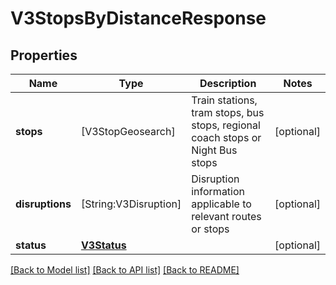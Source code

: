 # V3StopsByDistanceResponse

## Properties
Name | Type | Description | Notes
------------ | ------------- | ------------- | -------------
**stops** | [V3StopGeosearch] | Train stations, tram stops, bus stops, regional coach stops or Night Bus stops | [optional] 
**disruptions** | [String:V3Disruption] | Disruption information applicable to relevant routes or stops | [optional] 
**status** | [**V3Status**](V3Status.md) |  | [optional] 

[[Back to Model list]](../README.md#documentation-for-models) [[Back to API list]](../README.md#documentation-for-api-endpoints) [[Back to README]](../README.md)


